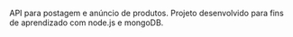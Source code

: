 
API para postagem e anúncio de produtos.
Projeto desenvolvido para fins de aprendizado com node.js e mongoDB.
